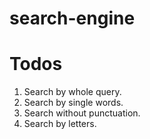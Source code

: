 # search-engine

# Todos
1. Search by whole query.
2. Search by single words.
3. Search without punctuation.
4. Search by letters.